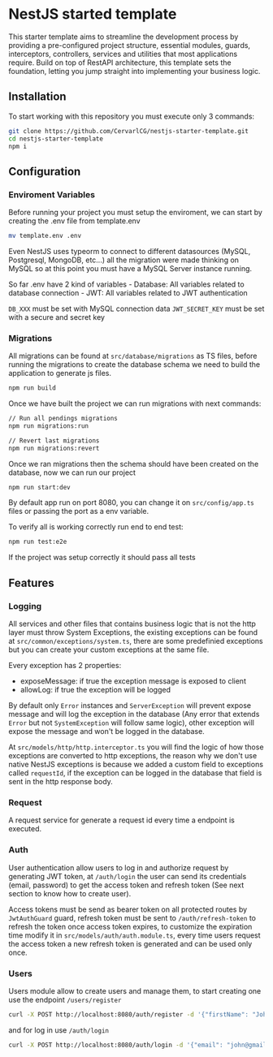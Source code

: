 # NestJS started template

This starter template aims to streamline the development process by providing a pre-configured project structure, essential modules, guards, interceptors, controllers, services and utilities that most applications require. Build on top of RestAPI architecture, this template sets the foundation, letting you jump straight into implementing your business logic.

## Installation
To start working with this repository you must execute only 3 commands:
```bash
git clone https://github.com/CervarlCG/nestjs-starter-template.git
cd nestjs-starter-template
npm i
```

## Configuration

### Enviroment Variables
Before running your project you must setup the enviroment, we can start by creating the .env file from template.env

```bash
mv template.env .env
```
Even NestJS uses typeorm to connect to different datasources (MySQL, Postgresql, MongoDB, etc...) all the migration were made thinking on MySQL so at this point you must have a MySQL Server instance running.

So far .env have 2 kind of variables
    - Database: All variables related to database connection
    - JWT: All variables related to JWT authentication
    
`DB_XXX` must be set with MySQL connection data
`JWT_SECRET_KEY` must be set with a secure and secret key

### Migrations

All migrations can be found at `src/database/migrations` as TS files, before running the migrations to create the database schema we need to build the application to generate js files.

```bash
npm run build
```

Once we have built the project we can run migrations with next commands:
```bash
// Run all pendings migrations
npm run migrations:run

// Revert last migrations
npm run migrations:revert
```

Once we ran migrations then the schema should have been created on the database, now we can run our project
```bash
npm run start:dev
```

By default app run on port 8080, you can change it on `src/config/app.ts` files or passing the port as a env variable.

To verify all is working correctly run end to end test:
```bash
npm run test:e2e
```

If the project was setup correctly it should pass all tests

## Features

### Logging
All services and other files that contains business logic that is not the http layer must throw System Exceptions, the existing exceptions can be found at `src/common/exceptions/system.ts`, there are some predefinied exceptions but you can create your custom exceptions at the same file.

Every exception has 2 properties:
- exposeMessage: if true the exception message is exposed to client
- allowLog: if true the exception will be logged

By default only `Error` instances and `ServerException` will prevent expose message and will log the exception in the database (Any error that extends `Error` but not `SystemException` will follow same logic), other exception will expose the message and won't be logged in the database.

At `src/models/http/http.interceptor.ts` you will find the logic of how those exceptions are converted to http exceptions, the reason why we don't use native NestJS exceptions is because we added a custom field to exceptions called `requestId`, if the exception can be logged in the database that field is sent in the http response body.

### Request
A request service for generate a request id every time a endpoint is executed.

### Auth
User authentication allow users to log in and authorize request by generating JWT token, at `/auth/login` the user can send its credentials (email, password) to get the access token and refresh token (See next section to know how to create user).

Access tokens must be send as bearer token on all protected routes by `JwtAuthGuard` guard, refresh token must be sent to `/auth/refresh-token` to refresh the token once access token expires, to customize the expiration time modify it in `src/models/auth/auth.module.ts`, every time users request the access token a new refresh token is generated and can be used only once.

### Users
Users module allow to create users and manage them, to start creating one use the endpoint `/users/register`
```bash
curl -X POST http://localhost:8080/auth/register -d '{"firstName": "John", "lastName": "Doe", "email": "john@gmail.com", "password": "secure-password"}' -H "Content-Type: application/json"
```
and for log in use `/auth/login`
```bash
curl -X POST http://localhost:8080/auth/login -d '{"email": "john@gmail.com", "password": "secure-password"}' -H "Content-Type: application/json"
```


